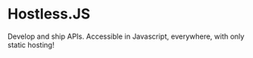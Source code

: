 # Hostless.JS
Develop and ship APIs. Accessible in Javascript, everywhere, with only static hosting!
